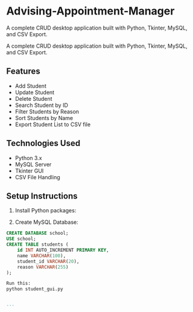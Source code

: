 # Advising-Appointment-Manager
A complete CRUD desktop application built with Python, Tkinter, MySQL, and CSV Export.


A complete CRUD desktop application built with Python, Tkinter, MySQL, and CSV Export.

## Features
- Add Student
- Update Student
- Delete Student
- Search Student by ID
- Filter Students by Reason
- Sort Students by Name
- Export Student List to CSV file

## Technologies Used
- Python 3.x
- MySQL Server
- Tkinter GUI
- CSV File Handling

## Setup Instructions
1. Install Python packages:

2. Create MySQL Database:
```sql
CREATE DATABASE school;
USE school;
CREATE TABLE students (
    id INT AUTO_INCREMENT PRIMARY KEY,
    name VARCHAR(100),
    student_id VARCHAR(20),
    reason VARCHAR(255)
);

Run this:
python student_gui.py


---




